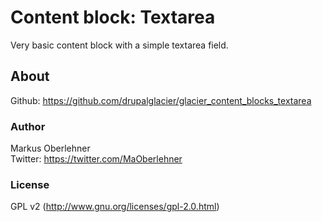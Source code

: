 # Content block: Textarea
Very basic content block with a simple textarea field.

## About
Github: https://github.com/drupalglacier/glacier_content_blocks_textarea

### Author
Markus Oberlehner  
Twitter: https://twitter.com/MaOberlehner

### License
GPL v2 (http://www.gnu.org/licenses/gpl-2.0.html)
